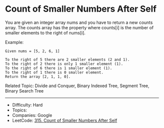 # Count of Smaller Numbers After Self

You are given an integer array nums and you have to return a new counts array. The counts array has the property where counts[i] is the number of smaller elements to the right of nums[i].

Example:
```
Given nums = [5, 2, 6, 1]

To the right of 5 there are 2 smaller elements (2 and 1).
To the right of 2 there is only 1 smaller element (1).
To the right of 6 there is 1 smaller element (1).
To the right of 1 there is 0 smaller element.
Return the array [2, 1, 1, 0].
```

Related Topic: Divide and Conquer, Binary Indexed Tree, Segment Tree, Binary Search Tree

---

* Difficulty: Hard
* Topics: 
* Companies: Google
* LeetCode: [315. Count of Smaller Numbers After Self](https://leetcode.com/problems/count-of-smaller-numbers-after-self/description/)

